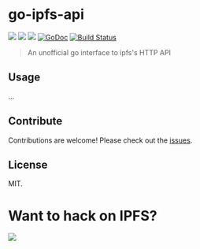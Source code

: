 # go-ipfs-api

[![](https://img.shields.io/badge/made%20by-Protocol%20Labs-blue.svg?style=flat-square)](http://ipn.io) [![](https://img.shields.io/badge/project-IPFS-blue.svg?style=flat-square)](http://ipfs.io/) [![](https://img.shields.io/badge/freenode-%23ipfs-blue.svg?style=flat-square)](http://webchat.freenode.net/?channels=%23ipfs) [![GoDoc](https://godoc.org/github.com/ipfs/go-ipfs-api?status.svg)](https://godoc.org/github.com/ipfs/go-ipfs-api) [![Build Status](https://travis-ci.org/ipfs/go-ipfs-api.svg)](https://travis-ci.org/ipfs/go-ipfs-api) 

> An unofficial go interface to ipfs's HTTP API

## Usage

...

## Contribute

Contributions are welcome! Please check out the [issues](https://github.com/ipfs/go-ipfs-api/issues).

## License

MIT.

# Want to hack on IPFS?

[![](https://cdn.rawgit.com/jbenet/contribute-ipfs-gif/master/img/contribute.gif)](https://github.com/ipfs/community/blob/master/contributing.md)